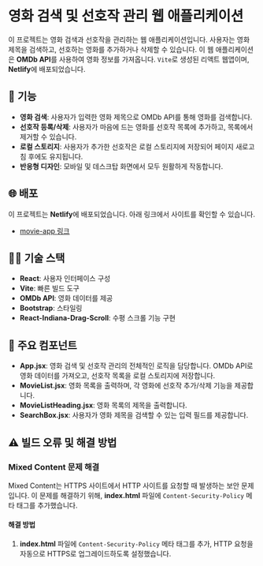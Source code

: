# 영화 검색 및 선호작 관리 웹 애플리케이션

이 프로젝트는 영화 검색과 선호작을 관리하는 웹 애플리케이션입니다. 사용자는 영화 제목을 검색하고, 선호하는 영화를 추가하거나 삭제할 수 있습니다. 이 웹 애플리케이션은 **OMDb API**를 사용하여 영화 정보를 가져옵니다. `Vite`로 생성된 리액트 웹앱이며, **Netlify**에 배포되었습니다.

## 🚀 기능

- **영화 검색**: 사용자가 입력한 영화 제목으로 OMDb API를 통해 영화를 검색합니다.
- **선호작 등록/삭제**: 사용자가 마음에 드는 영화를 선호작 목록에 추가하고, 목록에서 제거할 수 있습니다.
- **로컬 스토리지**: 사용자가 추가한 선호작은 로컬 스토리지에 저장되어 페이지 새로고침 후에도 유지됩니다.
- **반응형 디자인**: 모바일 및 데스크탑 화면에서 모두 원활하게 작동합니다.

## 🌐 배포

이 프로젝트는 **Netlify**에 배포되었습니다. 아래 링크에서 사이트를 확인할 수 있습니다.

- [movie-app 링크](https://sparkling-malasada-c8ff3d.netlify.app/)

## 🧑‍💻 기술 스택

- **React**: 사용자 인터페이스 구성
- **Vite**: 빠른 빌드 도구
- **OMDb API**: 영화 데이터를 제공
- **Bootstrap**: 스타일링
- **React-Indiana-Drag-Scroll**: 수평 스크롤 기능 구현

## 🎥 주요 컴포넌트

- **App.jsx**: 영화 검색 및 선호작 관리의 전체적인 로직을 담당합니다. OMDb API로 영화 데이터를 가져오고, 선호작 목록을 로컬 스토리지에 저장합니다.
- **MovieList.jsx**: 영화 목록을 출력하며, 각 영화에 선호작 추가/삭제 기능을 제공합니다.
- **MovieListHeading.jsx**: 영화 목록의 제목을 출력합니다.
- **SearchBox.jsx**: 사용자가 영화 제목을 검색할 수 있는 입력 필드를 제공합니다.

## ⚠️ 빌드 오류 및 해결 방법

### Mixed Content 문제 해결

Mixed Content는 HTTPS 사이트에서 HTTP 사이트를 요청할 때 발생하는 보안 문제입니다.
이 문제를 해결하기 위해, **index.html** 파일에 `Content-Security-Policy` 메타 태그를 추가했습니다.

#### 해결 방법

1. **index.html** 파일에 `Content-Security-Policy` 메타 태그를 추가, HTTP 요청을 자동으로 HTTPS로 업그레이드하도록 설정했습니다.

<meta
  http-equiv="Content-Security-Policy"
  content="upgrade-insecure-requests"
/>
